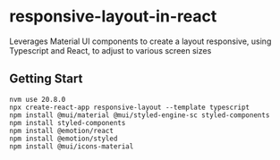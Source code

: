 # responsive-layout-in-react
Leverages Material UI components to create a layout responsive, using Typescript and React, to adjust to various screen sizes

## Getting Start

```
nvm use 20.8.0
npx create-react-app responsive-layout --template typescript
npm install @mui/material @mui/styled-engine-sc styled-components
npm install styled-components
npm install @emotion/react
npm install @emotion/styled
npm install @mui/icons-material
```
